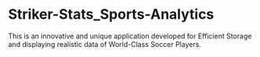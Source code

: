 # Striker-Stats_Sports-Analytics
This is an innovative and unique application developed for Efficient Storage and displaying realistic data of World-Class Soccer Players.
